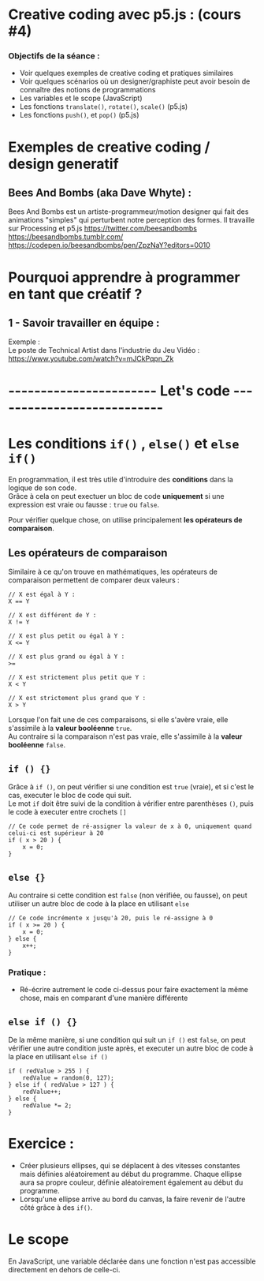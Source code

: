# **Creative coding avec p5.js : (cours #4)**
### Objectifs de la séance :
- Voir quelques exemples de creative coding et pratiques similaires
- Voir quelques scénarios où un designer/graphiste peut avoir besoin de connaître des notions de programmations
- Les variables et le scope (JavaScript)
- Les fonctions `translate()`, `rotate()`, `scale()` (p5.js)
- Les fonctions `push()`, et `pop()` (p5.js)


# Exemples de creative coding / design generatif

## Bees And Bombs (aka Dave Whyte) :
Bees And Bombs est un artiste-programmeur/motion designer qui fait des animations "simples" qui perturbent notre perception des formes. Il travaille sur Processing et p5.js 
https://twitter.com/beesandbombs  
https://beesandbombs.tumblr.com/  
https://codepen.io/beesandbombs/pen/ZpzNaY?editors=0010



# Pourquoi apprendre à programmer en tant que créatif ?

## 1 - Savoir travailler en équipe :
Exemple :  
Le poste de Technical Artist dans l'industrie du Jeu Vidéo :  
https://www.youtube.com/watch?v=mJCkPqpn_Zk


# ----------------------- Let's code ---------------------------

# Les conditions `if()` ,  `else()` et `else if()`
En programmation, il est très utile d'introduire des **conditions** dans la logique de son code.  
Grâce à cela on peut exectuer un bloc de code **uniquement** si une expression est vraie ou fausse : `true` ou `false`.  

Pour vérifier quelque chose, on utilise principalement **les opérateurs de comparaison**.

## Les opérateurs de comparaison
Similaire à ce qu'on trouve en mathématiques, les opérateurs de comparaison permettent de comparer deux valeurs :
```
// X est égal à Y :
X == Y

// X est différent de Y :
X != Y

// X est plus petit ou égal à Y :
X <= Y

// X est plus grand ou égal à Y :
>=

// X est strictement plus petit que Y :
X < Y

// X est strictement plus grand que Y :
X > Y
```

Lorsque l'on fait une de ces comparaisons, si elle s'avère vraie, elle s'assimile à la **valeur booléenne** `true`.  
Au contraire si la comparaison n'est pas vraie, elle s'assimile à la **valeur booléenne** `false`.

## `if () {}`
Grâce à `if ()`, on peut vérifier si une condition est `true` (vraie), et si c'est le cas, executer le bloc de code qui suit.  
Le mot `if` doit être suivi de la condition à vérifier entre parenthèses `()`, puis le code à executer entre crochets `[]`
```
// Ce code permet de ré-assigner la valeur de x à 0, uniquement quand celui-ci est supérieur à 20
if ( x > 20 ) {
    x = 0;
}
```

## `else {}`
Au contraire si cette condition est `false` (non vérifiée, ou fausse), on peut utiliser un autre bloc de code à la place en utilisant `else`
```
// Ce code incrémente x jusqu'à 20, puis le ré-assigne à 0
if ( x >= 20 ) {
    x = 0;
} else {
    x++;
}
```

### **Pratique** :
- Ré-écrire autrement le code ci-dessus pour faire exactement la même chose, mais en comparant d'une manière différente

## `else if () {}`
De la même manière, si une condition qui suit un `if ()` est `false`, on peut vérifier une autre condition juste après, et executer un autre bloc de code à la place en utilisant `else if ()`
```
if ( redValue > 255 ) {
    redValue = random(0, 127);
} else if ( redValue > 127 ) {
    redValue++;
} else {
    redValue *= 2;
}
```

# Exercice : 

- Créer plusieurs ellipses, qui se déplacent à des vitesses constantes mais définies aléatoirement au début du programme. Chaque ellipse aura sa propre couleur, définie aléatoirement également au début du programme.  
- Lorsqu'une ellipse arrive au bord du canvas, la faire revenir de l'autre côté grâce à des `if()`.







# Le scope
En JavaScript, une variable déclarée dans une fonction n'est pas accessible directement en dehors de celle-ci.
